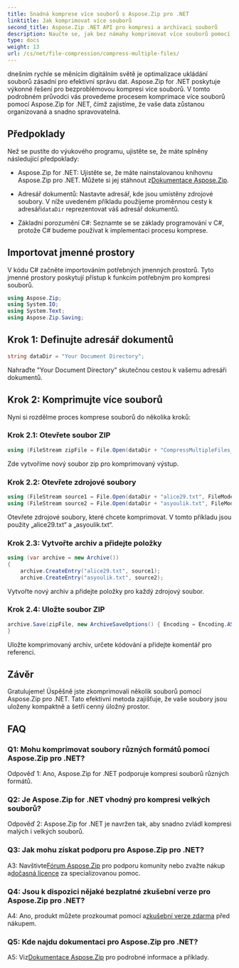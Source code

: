 ```yaml
---
title: Snadná komprese více souborů s Aspose.Zip pro .NET
linktitle: Jak komprimovat více souborů
second_title: Aspose.Zip .NET API pro kompresi a archivaci souborů
description: Naučte se, jak bez námahy komprimovat více souborů pomocí Aspose.Zip pro .NET. Optimalizujte úložiště a vylepšete správu souborů pomocí tohoto komplexního průvodce.
type: docs
weight: 13
url: /cs/net/file-compression/compress-multiple-files/
---
```

dnešním rychle se měnícím digitálním světě je optimalizace ukládání souborů zásadní pro efektivní správu dat. Aspose.Zip for .NET poskytuje výkonné řešení pro bezproblémovou kompresi více souborů. V tomto podrobném průvodci vás provedeme procesem komprimace více souborů pomocí Aspose.Zip for .NET, čímž zajistíme, že vaše data zůstanou organizovaná a snadno spravovatelná.

## Předpoklady

Než se pustíte do výukového programu, ujistěte se, že máte splněny následující předpoklady:

-  Aspose.Zip for .NET: Ujistěte se, že máte nainstalovanou knihovnu Aspose.Zip pro .NET. Můžete si jej stáhnout z[Dokumentace Aspose.Zip](https://reference.aspose.com/zip/net/).

-  Adresář dokumentů: Nastavte adresář, kde jsou umístěny zdrojové soubory. V níže uvedeném příkladu použijeme proměnnou cesty k adresáři`dataDir` reprezentovat váš adresář dokumentů.

- Základní porozumění C#: Seznamte se se základy programování v C#, protože C# budeme používat k implementaci procesu komprese.

## Importovat jmenné prostory

V kódu C# začněte importováním potřebných jmenných prostorů. Tyto jmenné prostory poskytují přístup k funkcím potřebným pro kompresi souborů.

```csharp
using Aspose.Zip;
using System.IO;
using System.Text;
using Aspose.Zip.Saving;
```

## Krok 1: Definujte adresář dokumentů

```csharp
string dataDir = "Your Document Directory";
```

Nahraďte "Your Document Directory" skutečnou cestou k vašemu adresáři dokumentů.

## Krok 2: Komprimujte více souborů

Nyní si rozdělme proces komprese souborů do několika kroků:

### Krok 2.1: Otevřete soubor ZIP

```csharp
using (FileStream zipFile = File.Open(dataDir + "CompressMultipleFiles_out.zip", FileMode.Create))
```

Zde vytvoříme nový soubor zip pro komprimovaný výstup.

### Krok 2.2: Otevřete zdrojové soubory

```csharp
using (FileStream source1 = File.Open(dataDir + "alice29.txt", FileMode.Open, FileAccess.Read))
using (FileStream source2 = File.Open(dataDir + "asyoulik.txt", FileMode.Open, FileAccess.Read))
```

Otevřete zdrojové soubory, které chcete komprimovat. V tomto příkladu jsou použity „alice29.txt“ a „asyoulik.txt“.

### Krok 2.3: Vytvořte archiv a přidejte položky

```csharp
using (var archive = new Archive())
{
    archive.CreateEntry("alice29.txt", source1);
    archive.CreateEntry("asyoulik.txt", source2);
```

Vytvořte nový archiv a přidejte položky pro každý zdrojový soubor.

### Krok 2.4: Uložte soubor ZIP

```csharp
archive.Save(zipFile, new ArchiveSaveOptions() { Encoding = Encoding.ASCII, ArchiveComment = "There are two poems from Canterbury corpus" });
}
```

Uložte komprimovaný archiv, určete kódování a přidejte komentář pro referenci.

## Závěr

Gratulujeme! Úspěšně jste zkomprimovali několik souborů pomocí Aspose.Zip pro .NET. Tato efektivní metoda zajišťuje, že vaše soubory jsou uloženy kompaktně a šetří cenný úložný prostor.

## FAQ

### Q1: Mohu komprimovat soubory různých formátů pomocí Aspose.Zip pro .NET?

Odpověď 1: Ano, Aspose.Zip for .NET podporuje kompresi souborů různých formátů.

### Q2: Je Aspose.Zip for .NET vhodný pro kompresi velkých souborů?

Odpověď 2: Aspose.Zip for .NET je navržen tak, aby snadno zvládl kompresi malých i velkých souborů.

### Q3: Jak mohu získat podporu pro Aspose.Zip pro .NET?

 A3: Navštivte[Fórum Aspose.Zip](https://forum.aspose.com/c/zip/37) pro podporu komunity nebo zvažte nákup a[dočasná licence](https://purchase.aspose.com/temporary-license/) za specializovanou pomoc.

### Q4: Jsou k dispozici nějaké bezplatné zkušební verze pro Aspose.Zip pro .NET?

 A4: Ano, produkt můžete prozkoumat pomocí a[zkušební verze zdarma](https://releases.aspose.com/zip/net) před nákupem.

### Q5: Kde najdu dokumentaci pro Aspose.Zip pro .NET?

 A5: Viz[Dokumentace Aspose.Zip](https://reference.aspose.com/zip/net/) pro podrobné informace a příklady.